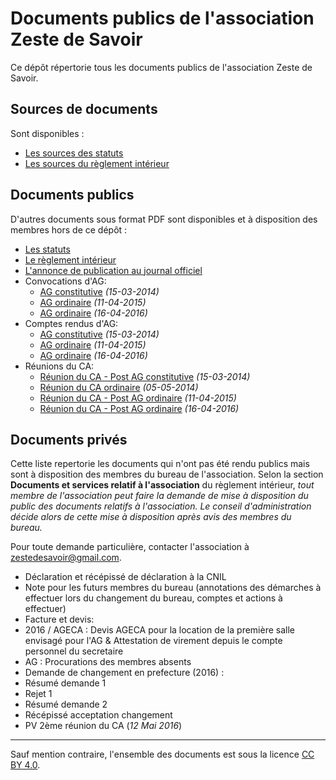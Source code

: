 # Documents publics de l'association Zeste de Savoir

Ce dépôt répertorie tous les documents publics de l'association Zeste de Savoir.

## Sources de documents

Sont disponibles :

 - [Les sources des statuts](statuts.md)
 - [Les sources du règlement intérieur](reglement-interieur.md)


## Documents publics

D'autres documents sous format PDF sont disponibles et à disposition des membres hors de ce dépôt :

 - [Les statuts](https://drive.google.com/open?id=0BzabS14KitJgY3p1MTZ1OTJOcms)
 - [Le règlement intérieur](https://drive.google.com/open?id=0BzabS14KitJgZm1xMnowbkZHOWc)
 - [L'annonce de publication au journal officiel](https://drive.google.com/open?id=0BzabS14KitJgQ0tzX1F1eUdYeGs)
 - Convocations d'AG:
    - [AG constitutive](https://drive.google.com/open?id=0BzabS14KitJgQkJzRzRYbnRfeWc) *(15-03-2014)*
    - [AG ordinaire](https://drive.google.com/open?id=0BzabS14KitJgbG9DYVUyeS1QaGM) *(11-04-2015)*
    - [AG ordinaire](https://drive.google.com/open?id=0BzabS14KitJgVXlEdHRFSEwxdHM) *(16-04-2016)*
 - Comptes rendus d'AG:
    - [AG constitutive](https://drive.google.com/open?id=0BzabS14KitJgYXl5eW1ZRFQ5NUU) *(15-03-2014)*
    - [AG ordinaire](https://drive.google.com/open?id=0BzabS14KitJgQVZyamZjUEtlTms) *(11-04-2015)*
    - [AG ordinaire](https://drive.google.com/open?id=0BzabS14KitJgcXVqb0Y4R0VyUWM) *(16-04-2016)*
 - Réunions du CA:
    - [Réunion du CA - Post AG constitutive](https://drive.google.com/open?id=0BzabS14KitJgUmFtSmQ5UHFFbms) *(15-03-2014)*
    - [Réunion du CA ordinaire](https://drive.google.com/open?id=0BzabS14KitJgT1RybzJJcnphMWc) *(05-05-2014)*
    - [Réunion du CA - Post AG ordinaire](https://drive.google.com/open?id=0BzabS14KitJgbS1Lc2tDVEhMZ2M) *(11-04-2015)*
    - [Réunion du CA - Post AG ordinaire](https://drive.google.com/open?id=0BzabS14KitJgOXZ5c0UwR095Y0E) *(16-04-2016)*

## Documents privés

Cette liste repertorie les documents qui n'ont pas été rendu publics mais sont à disposition des membres du bureau de l'association. Selon la section **Documents et services relatif à l'association** du règlement intérieur, *tout membre de l'association peut faire la demande de mise à disposition du public des documents relatifs à l'association. Le conseil d'administration décide alors de cette mise à disposition après avis des membres du bureau.*

Pour toute demande particulière, contacter l'association à zestedesavoir@gmail.com.

 - Déclaration et récépissé de déclaration à la CNIL
 - Note pour les futurs membres du bureau (annotations des démarches à effectuer lors du changement du bureau, comptes et actions à effectuer)
 - Facture et devis:
  - 2016 / AGECA : Devis AGECA pour la location de la première salle envisagé pour l'AG & Attestation de virement depuis le compte personnel du secretaire 
 - AG : Procurations des membres absents
 - Demande de changement en prefecture (2016) :
  - Résumé demande 1
  - Rejet 1
  - Résumé demande 2
  - Récépissé acceptation changement
 - PV 2ème réunion du CA (*12 Mai 2016*)
 
-------

Sauf mention contraire, l'ensemble des documents est sous la licence 
[CC BY 4.0](http://creativecommons.org/licenses/by/4.0/).
